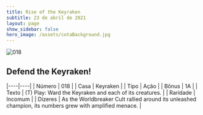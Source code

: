 ```yaml
---
title: Rise of the Keyraken
subtitle: 23 de abril de 2021
layout: page
show_sidebar: false
hero_image: /assets/cotaBackground.jpg
---
```


![018](https://cards-keyforge.s3.eu-north-1.amazonaws.com/media/en/rotk/018.png)

## Defend the Keyraken!

|----|----|
| Número | 018 |
| Casa | Keyraken |
| Tipo | Ação |
| Bônus | 1A |
| Texto | (T) Play: Ward the Keyraken and each of  its creatures. |
| Raridade | Incomum |
| Dizeres | As the Worldbreaker Cult rallied around  its unleashed champion, its numbers  grew with amplified menace. |
